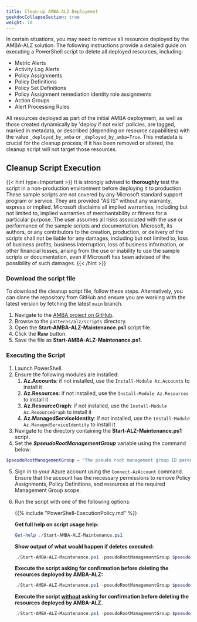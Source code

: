 ```yaml
---
title: Clean-up AMBA-ALZ Deployment
geekdocCollapseSection: true
weight: 70
---
```


In certain situations, you may need to remove all resources deployed by the AMBA-ALZ solution. The following instructions provide a detailed guide on executing a PowerShell script to delete all deployed resources, including:

- Metric Alerts
- Activity Log Alerts
- Policy Assignments
- Policy Definitions
- Policy Set Definitions
- Policy Assignment remediation identity role assignments
- Action Groups
- Alert Processing Rules

All resources deployed as part of the initial AMBA deployment, as well as those created dynamically by 'deploy if not exist' policies, are tagged, marked in metadata, or described (depending on resource capabilities) with the value `_deployed_by_amba` or `_deployed_by_amba=True`. This metadata is crucial for the cleanup process; if it has been removed or altered, the cleanup script will not target those resources.

## Cleanup Script Execution

{{< hint type=Important >}}
It is strongly advised to **thoroughly** test the script in a non-production environment before deploying it to production. These sample scripts are not covered by any Microsoft standard support program or service. They are provided "AS IS" without any warranty, express or implied. Microsoft disclaims all implied warranties, including but not limited to, implied warranties of merchantability or fitness for a particular purpose. The user assumes all risks associated with the use or performance of the sample scripts and documentation. Microsoft, its authors, or any contributors to the creation, production, or delivery of the scripts shall not be liable for any damages, including but not limited to, loss of business profits, business interruption, loss of business information, or other financial losses, arising from the use or inability to use the sample scripts or documentation, even if Microsoft has been advised of the possibility of such damages.
{{< /hint >}}

### Download the script file

To download the cleanup script file, follow these steps. Alternatively, you can clone the repository from GitHub and ensure you are working with the latest version by fetching the latest `main` branch.

1. Navigate to the [AMBA project on GitHub](https://github.com/Azure/azure-monitor-baseline-alerts).
2. Browse to the `patterns/alz/scripts` directory.
3. Open the **Start-AMBA-ALZ-Maintenance.ps1** script file.
4. Click the **Raw** button.
5. Save the file as **Start-AMBA-ALZ-Maintenance.ps1**.

### Executing the Script

1. Launch PowerShell.
2. Ensure the following modules are installed:
   1. **Az.Accounts**: if not installed, use the `Install-Module Az.Accounts` to install it
   2. **Az.Resources**: if not installed, use the `Install-Module Az.Resources` to install it
   3. **Az.ResourceGraph**: if not installed, use the `Install-Module Az.ResourceGraph` to install it
   4. **Az.ManagedServiceIdentity**: if not installed, use the `Install-Module Az.ManagedServiceIdentity` to install it
3. Navigate to the directory containing the **Start-ALZ-Maintenance.ps1** script.
4. Set the _**$pseudoRootManagementGroup**_ variable using the command below:

  ```powershell
  $pseudoRootManagementGroup = "The pseudo root management group ID parenting the identity, management and connectivity management groups"
  ```

5. Sign in to your Azure account using the `Connect-AzAccount` command. Ensure that the account has the necessary permissions to remove Policy Assignments, Policy Definitions, and resources at the required Management Group scope.
6. Run the script with one of the following options:

    {{% include "PowerShell-ExecutionPolicy.md" %}}

    **Get full help on script usage help:**

   ```powershell
   Get-help ./Start-AMBA-ALZ-Maintenance.ps1
   ```

   **Show output of what would happen if deletes executed:**

   ```powershell
   ./Start-AMBA-ALZ-Maintenance.ps1 -pseudoRootManagementGroup $pseudoRootManagementGroup -cleanItems Amba-Alz -WhatIf
   ```

   **Execute the script asking for confirmation before deleting the resources deployed by AMBA-ALZ:**

   ```powershell
   ./Start-AMBA-ALZ-Maintenance.ps1 -pseudoRootManagementGroup $pseudoRootManagementGroup -cleanItems Amba-Alz
   ```

   **Execute the script <ins>without</ins> asking for confirmation before deleting the resources deployed by AMBA-ALZ.**

   ```powershell
   ./Start-AMBA-ALZ-Maintenance.ps1 -pseudoRootManagementGroup $pseudoRootManagementGroup -cleanItems Amba-Alz -Confirm:$false
   ```
